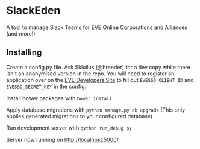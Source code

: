 # SlackEden

A tool to manage Slack Teams for EVE Online Corporations and Alliances (and more!)

## Installing
Create a config.py file. Ask Sklullus (@hreeder) for a dev copy while there isn't an anonymised version in the repo. You will need to register an application over on the [EVE Developers Site](https://developers.eveonline.com/) to fill out `EVESSO_CLIENT_ID` and `EVESSO_SECRET_KEY` in the config.

Install bower packages with `bower install`.

Apply database migrations with `python manage.py db upgrade` (This only applies generated migrations to your configured database)

Run development server with `python run_debug.py`

Server now running on [http://localhost:5000/](http://localhost:5000/)
